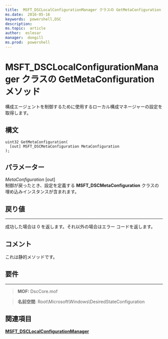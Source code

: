 ```yaml
---
title:  MSFT_DSCLocalConfigurationManager クラスの GetMetaConfiguration メソッド
ms.date:  2016-05-16
keywords:  powershell,DSC
description:  
ms.topic:  article
author:  eslesar
manager:  dongill
ms.prod:  powershell
---
```



# MSFT_DSCLocalConfigurationManager クラスの GetMetaConfiguration メソッド

構成エージェントを制御するために使用するローカル構成マネージャーの設定を取得します。

構文
------

```mof
uint32 GetMetaConfiguration(
  [out] MSFT_DSCMetaConfiguration MetaConfiguration
);
```

パラメーター
----------

*MetaConfiguration* \[out\]  
制御が戻ったとき、設定を定義する **MSFT_DSCMetaConfiguration** クラスの埋め込みインスタンスが含まれます。

## 戻り値
------------

成功した場合は 0 を返します。それ以外の場合はエラー コードを返します。

## コメント

これは静的メソッドです。

## 要件
------------
>**MOF:** DscCore.mof

>**名前空間**: Root\Microsoft\Windows\DesiredStateConfiguration


## 関連項目


[**MSFT_DSCLocalConfigurationManager**](msft-dsclocalconfigurationmanager.md)


 

 





<!--HONumber=May16_HO3-->


